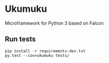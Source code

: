 # Ukumuku

Microframework for Python 3 based on Falcon

## Run tests

    pip install -r requirements-dev.txt
    py.test --cov=ukumuku tests/